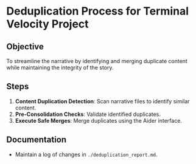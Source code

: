 # Deduplication Process for Terminal Velocity Project

## Objective
To streamline the narrative by identifying and merging duplicate content while maintaining the integrity of the story.

## Steps
1. **Content Duplication Detection**: Scan narrative files to identify similar content.
2. **Pre-Consolidation Checks**: Validate identified duplicates.
3. **Execute Safe Merges**: Merge duplicates using the Aider interface.

## Documentation
- Maintain a log of changes in `./deduplication_report.md`.
